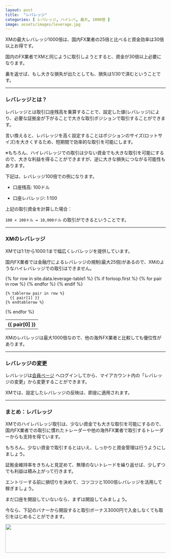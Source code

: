 ```yaml
---
layout: post
title:  "レバレッジ"
categories: [ レバレッジ, ハイレバ, 最大, 1000倍 ]
image: assets/images/leverage.jpg
---
```


XMの最大レバレッジ1000倍は、国内FX業者の25倍と比べると資金効率は30倍以上お得です。

国内のFX業者でXMと同じように取引しようとすると、資金が30倍以上必要になります。

裏を返せば、もし大きな損失が出たとしても、損失は1/30で済むということです。

<hr>

### レバレッジとは？

レバレッジとは取引口座残高を乗算することで、設定した値(レバレッジ)により、必要な証拠金が下がることで大きな取引ポジションで取引することができます。

言い換えると、レバレッジを高く設定することはポジションのサイズ(ロットサイズ)を大きくするため、短期間で効率的な取引を可能にします。

※もちろん、ハイレバレッジでの取引は少ない資金でも大きな取引を可能にするので、大きな利益を得ることができますが、逆に大きな損失につながる可能性もあります。

下記は、レバレッジ100倍での例になります。

- 口座残高: 100ドル

- 口座レバレッジ: 1:100

上記の取引資金を計算した場合：

`100 × 100ドル = 10,000ドル` の取引ができるということです。


<hr>

### XMのレバレッジ

XMでは1:1から1000:1まで幅広くレバレッジを提供しています。

国内FX業者では金融庁によるレバレッジの規制(最大25倍)があるので、XMのようなハイレバレッジでの取引はできません。

<table>
  {% for row in site.data.leverage-table1 %}
    {% if forloop.first %}
    <tr>
      {% for pair in row %}
        <th>{{ pair[0] }}</th>
      {% endfor %}
    </tr>
    {% endif %}

    {% tablerow pair in row %}
      {{ pair[1] }}
    {% endtablerow %}
  {% endfor %}
</table>

XMのレバレッジは最大1000倍なので、他の海外FX業者と比較しても優位性があります。

<hr>

### レバレッジの変更
レバレッジは<a href="">会員ページ</a> へログインしてから、マイアカウント内の「レバレッジの変更」から変更することができます。

XMでは、設定したレバレッジの反映は、即座に適用されます。


<hr>

### まとめ：レバレッジ

XMでのハイレバレッジ取引は、少ない資金でも大きな取引を可能にするので、国内FX業者での取引に慣れたトレーダーや他の海外FX業者で取引するトレーダーからも支持を得ています。

もちろん、少ない資金で取引するとはいえ、しっかりと資金管理は行うようにしましょう。

証拠金維持率をきちんと見定めて、無理のないトレードを繰り返せば、少しずつでも利益は積み上がって行きます。

エントリーする前に損切りを決めて、コツコツと1000倍レバレッジを活用して稼ぎましょう。

まだ口座を開設していないなら、まずは開設してみましょう。

今なら、下記のバナーから開設すると取引ボーナス3000円で入金しなくても取引をはじめることができます。

<a href="https://clicks.affstrack.com/c?m=9257&c=550036" referrerpolicy="no-referrer-when-downgrade"><img src="https://ads.affstrack.com/i/9257?c=550036" width="728" height="90" referrerpolicy="no-referrer-when-downgrade"/></a>


